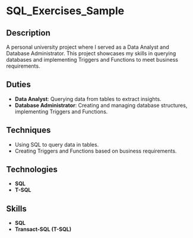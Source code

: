 # SQL_Exercises_Sample

## Description

A personal university project where I served as a Data Analyst and Database Administrator. This project showcases my skills in querying databases and implementing Triggers and Functions to meet business requirements.

## Duties

- **Data Analyst**: Querying data from tables to extract insights.
- **Database Administrator**: Creating and managing database structures, implementing Triggers and Functions.

## Techniques

- Using SQL to query data in tables.
- Creating Triggers and Functions based on business requirements.

## Technologies

- **SQL**
- **T-SQL**

## Skills

- **SQL**
- **Transact-SQL (T-SQL)**




